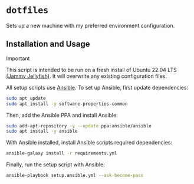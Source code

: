 # `dotfiles`

Sets up a new machine with my preferred environment configuration.

## Installation and Usage

> [!IMPORTANT]
> This script is intended to be run on a fresh install of Ubuntu 22.04 LTS [(Jammy Jellyfish)](https://releases.ubuntu.com/jammy/). It will overwrite any existing configuration files.

All setup scripts use [Ansible](https://docs.ansible.com/). To set up Ansible, first update dependencies:

```bash
sudo apt update 
sudo apt install -y software-properties-common
```

Then, add the Ansible PPA and install Ansible:

```bash
sudo add-apt-repository -y --update ppa:ansible/ansible
sudo apt install -y ansible
```

With Ansible installed, install Ansible scripts required dependencies:

```bash
ansible-galaxy install -r requirements.yml
```

Finally, run the setup script with Ansible:

```bash
ansible-playbook setup.ansible.yml --ask-become-pass
```
